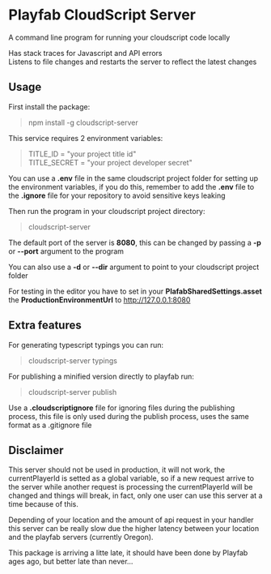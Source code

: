 # Playfab CloudScript Server
A command line program for running your cloudscript code locally  

Has stack traces for Javascript and API errors  
Listens to file changes and restarts the server to reflect the latest changes
## Usage

First install the package:  
>npm install -g cloudscript-server

This service requires 2 environment variables:  
>TITLE_ID = "your project title id"  
>TITLE_SECRET = "your project developer secret"  

You can use a **.env** file in the same cloudscript project folder for setting up the environment variables, if you do this, remember to add the **.env** file to the **.ignore** file for your repository to avoid sensitive keys leaking 

Then run the program in your cloudscript project directory: 
>cloudscript-server  

The default port of the server is **8080**, this can be changed by passing a **-p** or **--port** argument to the program 

You can also use a **-d** or **--dir** argument to point to your cloudscript project folder 

For testing in the editor you have to set in your **PlafabSharedSettings.asset** the **ProductionEnvironmentUrl** to http://127.0.0.1:8080  

## Extra features  
For generating typescript typings you can run:
>cloudscript-server typings  

For publishing a minified version directly to playfab run:
>cloudscript-server publish  

Use a **.cloudscriptignore** file for ignoring files during the publishing process, this file is only used during the publish process, uses the same format as a .gitignore file

## Disclaimer
This server should not be used in production, it will not work, the currentPlayerId is setted as a global variable, so if a new request arrive to the server while another request is processing the currentPlayerId will be changed and things will break, in fact, only one user can use this server at a time because of this.  

Depending of your location and the amount of api request in your handler this server can be really slow due the higher latency between your location and the playfab servers (currently Oregon).  

This package is arriving a litte late, it should have been done by Playfab ages ago, but better late than never...
